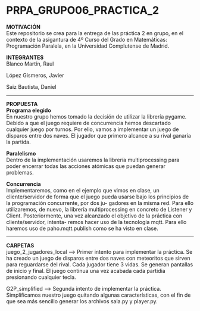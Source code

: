 # PRPA_GRUPO06_PRACTICA_2
<b> MOTIVACIÓN </b><br>
Este repositorio se crea para la entrega de las práctica 2 en grupo, en el contexto de la asigantura de 4º Curso del Grado en Matemáticas: Programación Paralela, en la Universidad Complutense de Madrid.

<b> INTEGRANTES </b><br> 
  Blanco Martín, Raul
  
  López Gismeros, Javier
  
  Saiz Bautista, Daniel 

<hr>
<b> PROPUESTA </b><br>
<B> Programa elegido </b><br> 
En nuestro grupo hemos tomado la decisión de utilizar la librería pygame. Debido a que el
juego requiere de concurrencia hemos descartado cualquier juego por turnos. Por ello, vamos
a implementar un juego de disparos entre dos naves. El jugador que primero alcance a su
rival ganaría la partida.

<b> Paralelismo </b><br>
Dentro de la implementación usaremos la librería multiprocessing para poder encerrar
todas las acciones atómicas que puedan generar problemas.

<b> Concurrencia </b><br>
Implementaremos, como en el ejemplo que vimos en clase, un cliente/servidor de forma
que el juego pueda usarse bajo los principios de la programación concurrente, por dos ju-
gadores en la misma red. Para ello utilizaremos, de nuevo, la librería multiprocessing en
concreto de Listener y Client.
Posteriormente, una vez alcanzado el objetivo de la práctica con cliente/servidor, intenta-
remos hacer uso de la tecnología mqtt. Para ello haremos uso de paho.mqtt.publish como
se ha visto en clase.
<hr/>

<b>CARPETAS</b><br>
  juego_2_jugadores_local --> Primer intento para implementar la práctica. Se ha creado un juego de disparos entre dos naves con meteoritos que sirven para reguardarse del rival. Cada jugador tiene 3 vidas. Se generan pantallas de inicio y final. El juego continua una vez acabada cada partidia presionando cualquier tecla. 
  
  G2P_simplified --> Segunda intento de implementar la práctica. Simplificamos nuestro juego quitando algunas características, con el fin de que sea más sencillo generar los archivos sala.py y player.py. 
